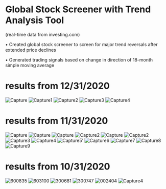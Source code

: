 #  Global Stock Screener with Trend Analysis Tool
 (real-time data from investing.com)

• Created global stock screener to screen for major trend reversals after extended price declines

• Generated trading signals based on change in direction of 18-month simple moving average

# results from 12/31/2020
![Capture](https://user-images.githubusercontent.com/35648851/105660354-6eac0180-5e90-11eb-87e3-1e90ac00dba1.PNG)
![Capture1](https://user-images.githubusercontent.com/35648851/105660356-6f449800-5e90-11eb-99dd-13e26f637dcc.PNG)
![Capture2](https://user-images.githubusercontent.com/35648851/105660357-6f449800-5e90-11eb-961f-6f9ce636fcab.PNG)
![Capture3](https://user-images.githubusercontent.com/35648851/105660358-6f449800-5e90-11eb-9a8e-b20d15ff526a.PNG)
![Capture4](https://user-images.githubusercontent.com/35648851/105660359-6fdd2e80-5e90-11eb-9d79-9834b506b2d2.PNG)


# results from 11/31/2020
![Capture](https://user-images.githubusercontent.com/35648851/105548999-ff82b180-5cc5-11eb-813f-5ca2875b9347.PNG)
![Capture](https://user-images.githubusercontent.com/35648851/105549152-2f31b980-5cc6-11eb-807a-3ba40d1c0735.PNG)
![Capture](https://user-images.githubusercontent.com/35648851/105549416-8768bb80-5cc6-11eb-8674-ea302700d826.PNG)
![Capture2](https://user-images.githubusercontent.com/35648851/105549420-8899e880-5cc6-11eb-8693-aefe3ea18b7a.PNG)
![Capture](https://user-images.githubusercontent.com/35648851/105568607-5e651c80-5d00-11eb-8760-a0c825300471.PNG)
![Capture2](https://user-images.githubusercontent.com/35648851/105568608-5efdb300-5d00-11eb-9705-921c1f18515d.PNG)
![Capture3](https://user-images.githubusercontent.com/35648851/105568609-5efdb300-5d00-11eb-8cc2-ac2d205d07c5.PNG)
![Capture4](https://user-images.githubusercontent.com/35648851/105568610-5f964980-5d00-11eb-8277-97b7328175cb.PNG)
![Capture5'](https://user-images.githubusercontent.com/35648851/105568611-5f964980-5d00-11eb-936d-9fc1616a3d39.PNG)
![Capture6](https://user-images.githubusercontent.com/35648851/105568601-54dbb480-5d00-11eb-8723-7fb2df7d9aa6.PNG)
![Capture7](https://user-images.githubusercontent.com/35648851/105568602-55744b00-5d00-11eb-93f1-9e2911b36f3e.PNG)
![Capture8](https://user-images.githubusercontent.com/35648851/105568603-560ce180-5d00-11eb-89a8-f44b4feb8df7.PNG)
![Capture9](https://user-images.githubusercontent.com/35648851/105568604-560ce180-5d00-11eb-86b8-479db412be37.PNG)


# results from 10/31/2020

![600835](https://user-images.githubusercontent.com/35648851/99133465-bcc69e00-25df-11eb-9469-2f28218f129f.png)
![603100](https://user-images.githubusercontent.com/35648851/99133473-c3551580-25df-11eb-8af3-1a430b2af1fb.png)
![300681](https://user-images.githubusercontent.com/35648851/99133485-cc45e700-25df-11eb-8082-d06429d37bf8.png)
![300747](https://user-images.githubusercontent.com/35648851/99133495-d49e2200-25df-11eb-83d9-0ae38c87894f.png)
![002404](https://user-images.githubusercontent.com/35648851/99133506-dff14d80-25df-11eb-8da1-b61c0b4b32e3.png)
![Capture4](https://user-images.githubusercontent.com/35648851/99263876-5e6b0c80-27e5-11eb-92d5-3d984fa893c8.JPG)
